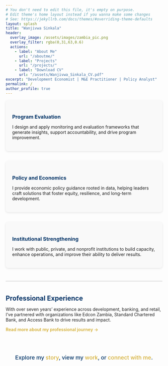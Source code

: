 ```yaml
---
# You don't need to edit this file, it's empty on purpose.
# Edit theme's home layout instead if you wanna make some changes
# See: https://jekyllrb.com/docs/themes/#overriding-theme-defaults
layout: splash
title: "Wanjivwa Sinkala"
header:
  overlay_image: /assets/images/zambia_pic.png
  overlay_filter: rgba(0,31,63,0.6)
  actions:
    - label: "About Me"
      url: "/aboutme/"
    - label: "Projects"
      url: "/projects/"
    - label: "Download CV"
      url: "/assets/Wanjivwa_Sinkala_CV.pdf"
excerpt: "Development Economist | M&E Practitioner | Policy Analyst"
permalink: /
author_profile: true
---
```


<!-- Welcome Section -->
<div style="max-width: 900px; margin: 0 auto; display: flex; gap: 2rem; justify-content: space-between; flex-wrap: wrap;">
  <div style="flex: 1 1 30%; min-width: 250px; background: #f9f9f9; padding: 1.5em; border-radius: 8px; box-shadow: 0 2px 6px rgba(0,0,0,0.1);">
    <h3 style="color: #003366; margin-bottom: 0.5em;">Program Evaluation</h3>
    <p>I design and apply monitoring and evaluation frameworks that generate insights, support accountability, and drive program improvement.</p>
  </div>

  <div style="flex: 1 1 30%; min-width: 250px; background: #f9f9f9; padding: 1.5em; border-radius: 8px; box-shadow: 0 2px 6px rgba(0,0,0,0.1);">
    <h3 style="color: #003366; margin-bottom: 0.5em;">Policy and Economics</h3>
    <p>I provide economic policy guidance rooted in data, helping leaders craft solutions that foster equity, resilience, and long-term development.</p>
  </div>

  <div style="flex: 1 1 30%; min-width: 250px; background: #f9f9f9; padding: 1.5em; border-radius: 8px; box-shadow: 0 2px 6px rgba(0,0,0,0.1);">
    <h3 style="color: #003366; margin-bottom: 0.5em;">Institutional Strengthening</h3>
    <p>I work with public, private, and nonprofit institutions to build capacity, enhance operations, and improve their ability to deliver results.</p>
  </div>
</div>

<!-- Horizontal rule (instead of ---) -->
<hr style="max-width: 900px; margin: 3em auto; border-color: #d4af37; opacity: 0.3;" />

<!-- Professional Experience Teaser -->
<div style="max-width: 900px; margin: 0 auto; color: #222;">
  <h2 style="color: #003366; margin-bottom: 0.5em;">Professional Experience</h2>
  <p>With over seven years’ experience across development, banking, and retail, I’ve partnered with organizations like Edcon Zambia, Standard Chartered Bank, and Access Bank to drive results and impact.</p>
  <p><a href="/aboutme/" style="color: #d4af37; font-weight: 600; text-decoration: none;">Read more about my professional journey →</a></p>
</div>

<!-- Footer Call to Action -->
<div style="max-width: 900px; margin: 4em auto 3em auto; text-align: center; font-weight: 500; font-size: 1.1rem; color: #003366;">
  Explore my <a href="/aboutme/" style="color: #d4af37; text-decoration: none;">story</a>, view my <a href="/projects/" style="color: #d4af37; text-decoration: none;">work</a>, or <a href="/contact/" style="color: #d4af37; text-decoration: none;">connect with me</a>.
</div>
